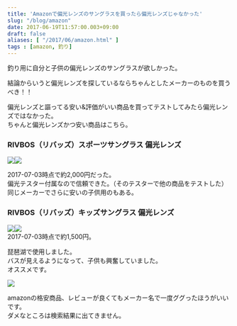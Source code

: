 ```yaml
---
title: 'Amazonで偏光レンズのサングラスを買ったら偏光レンズじゃなかった'
slug: "/blog/amazon"
date: 2017-06-19T11:57:00.003+09:00
draft: false
aliases: [ "/2017/06/amazon.html" ]
tags : [amazon, 釣り]
---
```


釣り用に自分と子供の偏光レンズのサングラスが欲しかった。  
  
結論からいうと偏光レンズを探しているならちゃんとしたメーカーのものを買うべき！！  
  
偏光レンズと謳ってる安い&評価がいい商品を買ってテストしてみたら偏光レンズではなかった。  
ちゃんと偏光レンズかつ安い商品はこちら。  
  

### RIVBOS（リバッズ）スポーツサングラス 偏光レンズ

[![](//ws-fe.amazon-adsystem.com/widgets/q?_encoding=UTF8&ASIN=B010UQJI3S&Format=_SL160_&ID=AsinImage&MarketPlace=JP&ServiceVersion=20070822&WS=1&tag=5an0-22)](https://www.amazon.co.jp/RIVBOS-%E3%83%AA%E3%83%90%E3%83%83%E3%82%BA-RBK0801-%E3%82%B9%E3%83%9D%E3%83%BC%E3%83%84%E3%82%B5%E3%83%B3%E3%82%B0%E3%83%A9%E3%82%B9-5%E6%9E%9A%E5%B0%82%E7%94%A8%E4%BA%A4%E6%8F%9B%E3%83%AC%E3%83%B3%E3%82%BA%E4%BB%98%E3%81%8D-%E3%82%B5%E3%82%A4%E3%82%AF%E3%83%AA%E3%83%B3%E3%82%B0%E3%82%B5%E3%83%B3%E3%82%B0%E3%83%A9%E3%82%B9-%E3%83%A9%E3%83%B3%E3%83%8B%E3%83%B3%E3%82%B0%E3%82%B5%E3%83%B3%E3%82%B0%E3%83%A9%E3%82%B9/dp/B010UQJI3S/ref=as_li_ss_il?ie=UTF8&qid=1497839976&sr=8-2&keywords=rivbos&linkCode=li2&tag=5an0-22&linkId=60c11deb79fce0d08dbfd2f8d92fecb4)![](https://ir-jp.amazon-adsystem.com/e/ir?t=5an0-22&l=li2&o=9&a=B010UQJI3S)  
  
2017-07-03時点で約2,000円だった。  
偏光テスター付属なので信頼できた。（そのテスターで他の商品をテストした）  
同じメーカーでさらに安いの子供用のもある。  
  

### RIVBOS（リバッズ）キッズサングラス 偏光レンズ

[![](//ws-fe.amazon-adsystem.com/widgets/q?_encoding=UTF8&ASIN=B0111423SK&Format=_SL160_&ID=AsinImage&MarketPlace=JP&ServiceVersion=20070822&WS=1&tag=5an0-22)](https://www.amazon.co.jp/RIVBOS-%E3%83%AA%E3%83%90%E3%83%83%E3%82%BA-RIVBOS-%E3%83%AA%E3%83%90%E3%83%83%E3%82%BA-RBK003-%E3%82%AD%E3%83%83%E3%82%BA-%E5%AD%90%E4%BE%9B%E7%94%A8%E3%82%B5%E3%83%B3%E3%82%B0%E3%83%A9%E3%82%B9-%E5%81%8F%E5%85%89%E3%83%AC%E3%83%B3%E3%82%BA-%E3%82%B4%E3%83%A0%E3%83%95%E3%83%AC%E3%83%BC%E3%83%A0-UV%E3%82%AB%E3%83%83%E3%83%88-%E3%83%80%E3%83%BC%E3%82%AF%E3%83%96%E3%83%AB%E3%83%BC/dp/B0111423SK/ref=as_li_ss_il?ie=UTF8&qid=1497839976&sr=8-8&keywords=rivbos&linkCode=li2&tag=5an0-22&linkId=e8e63e9a106c2ccc0904fe3392322284)![](https://ir-jp.amazon-adsystem.com/e/ir?t=5an0-22&l=li2&o=9&a=B0111423SK)  
2017-07-03時点で約1,500円。  
  
琵琶湖で使用しました。  
バスが見えるようになって、子供も興奮していました。  
オススメです。  
  

[![](https://pbs.twimg.com/media/DDu5pWzUQAAhoI3.jpg:large)](https://pbs.twimg.com/media/DDu5pWzUQAAhoI3.jpg:large)

  
  
  
amazonの格安商品、レビューが良くてもメーカー名で一度ググったほうがいいです。  
ダメなところは検索結果に出てきません。